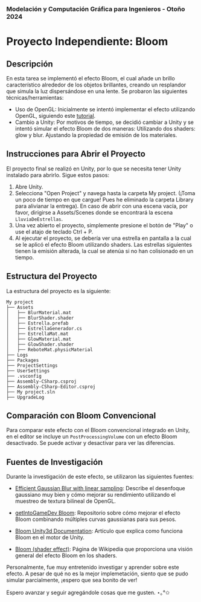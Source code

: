 ### Modelación y Computación Gráfica para Ingenieros - Otoño 2024
# Proyecto Independiente: Bloom

## Descripción
En esta tarea se implementó el efecto Bloom, el cual añade un brillo característico alrededor de los objetos brillantes, creando un resplandor que simula la luz dispersándose en una lente. Se probaron las siguientes técnicas/herramientas:

- Uso de OpenGL: Inicialmente se intentó implementar el efecto utilizando OpenGL, siguiendo este [tutorial](https://learnopengl.com/Advanced-Lighting/Bloom).
- Cambio a Unity: Por motivos de tiempo, se decidió cambiar a Unity y se intentó simular el efecto Bloom de dos maneras:
Utilizando dos shaders: glow y blur.
Ajustando la propiedad de emisión de los materiales.

## Instrucciones para Abrir el Proyecto
El proyecto final se realizó en Unity, por lo que se necesita tener Unity instalado para abrirlo. Sigue estos pasos:

1. Abre Unity.
2. Selecciona "Open Project" y navega hasta la carpeta My project. (¡Toma un poco de tiempo en que cargue! Pues he eliminado la carpeta Library para alivianar la entrega).
En caso de abrir con una escena vacía, por favor, dirigirse a Assets/Scenes donde se encontrará la escena ```LluviaDeEstrellas```.
3. Una vez abierto el proyecto, simplemente presione el botón de "Play" o use el atajo de teclado Ctrl + P. 
4. Al ejecutar el proyecto, se debería ver una estrella en pantalla a la cual se le aplicó el efecto Bloom utilizando shaders. Las estrellas siguientes tienen la emisión alterada, la cual se atenúa si no han colisionado en un tiempo.

## Estructura del Proyecto
La estructura del proyecto es la siguiente:

```
My project
├── Assets
│   ├── BlurMaterial.mat
│   ├── BlurShader.shader
│   ├── Estrella.prefab
│   ├── EstrellaGenerador.cs
│   ├── EstrellaMat.mat
│   ├── GlowMaterial.mat
│   ├── GlowShader.shader
│   ├── ReboteMat.physicMaterial
├── Logs
├── Packages
├── ProjectSettings
├── UserSettings
├── .vsconfig
├── Assembly-CSharp.csproj
├── Assembly-CSharp-Editor.csproj
├── My project.sln
├── UpgradeLog
```

## Comparación con Bloom Convencional
Para comparar este efecto con el Bloom convencional integrado en Unity, en el editor se incluye un ```PostProcessingVolume``` con un efecto Bloom desactivado. Se puede activar y desactivar para ver las diferencias.

## Fuentes de Investigación
Durante la investigación de este efecto, se utilizaron las siguientes fuentes:
- [Efficient Gaussian Blur with linear sampling](https://learnopengl.com/Advanced-Lighting/Bloom): Describe el desenfoque gaussiano muy bien y cómo mejorar su rendimiento utilizando el muestreo de textura bilineal de OpenGL.
- [getIntoGameDev Bloom](https://github.com/amengede/getIntoGameDev/blob/main/pyopengl%202022/14%20-%20Bloom/finished/finished.py): Repositorio sobre cómo mejorar el efecto Bloom combinando múltiples curvas gaussianas para sus pesos.
- [Bloom Unity3d Documentation](https://docs.unity3d.com/560/Documentation/Manual/PostProcessing-Bloom.html): Artículo que explica como funciona Bloom en el motor de Unity.

- [Bloom (shader effect)](https://en.wikipedia.org/wiki/Bloom_(shader_effect)): Página de Wikipedia que proporciona una visión general del efecto Bloom en los shaders.

Personalmente, fue muy entretenido investigar y aprender sobre este efecto. A pesar de qué no es la mejor implemetación, siento que se pudo simular parcialmente, ¡espero que sea bonito de ver!

 Espero avanzar y seguir agregándole cosas que me gusten. ⋆｡°✩

